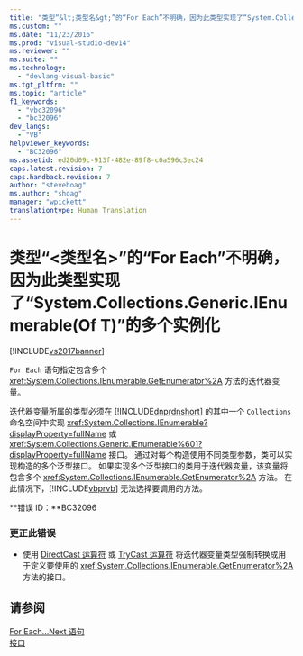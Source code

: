```yaml
---
title: "类型“&lt;类型名&gt;”的“For Each”不明确，因为此类型实现了“System.Collections.Generic.IEnumerable(Of T)”的多个实例化 | Microsoft Docs"
ms.custom: ""
ms.date: "11/23/2016"
ms.prod: "visual-studio-dev14"
ms.reviewer: ""
ms.suite: ""
ms.technology: 
  - "devlang-visual-basic"
ms.tgt_pltfrm: ""
ms.topic: "article"
f1_keywords: 
  - "vbc32096"
  - "bc32096"
dev_langs: 
  - "VB"
helpviewer_keywords: 
  - "BC32096"
ms.assetid: ed20d09c-913f-482e-89f8-c0a596c3ec24
caps.latest.revision: 7
caps.handback.revision: 7
author: "stevehoag"
ms.author: "shoag"
manager: "wpickett"
translationtype: Human Translation
---
```

# 类型“&lt;类型名&gt;”的“For Each”不明确，因为此类型实现了“System.Collections.Generic.IEnumerable(Of T)”的多个实例化
[!INCLUDE[vs2017banner](../../../csharp/includes/vs2017banner.md)]

`For Each` 语句指定包含多个 <xref:System.Collections.IEnumerable.GetEnumerator%2A> 方法的迭代器变量。  
  
 迭代器变量所属的类型必须在 [!INCLUDE[dnprdnshort](../../../csharp/getting-started/includes/dnprdnshort_md.md)] 的其中一个 `Collections` 命名空间中实现 <xref:System.Collections.IEnumerable?displayProperty=fullName> 或 <xref:System.Collections.Generic.IEnumerable%601?displayProperty=fullName> 接口。  通过对每个构造使用不同类型参数，类可以实现构造的多个泛型接口。  如果实现多个泛型接口的类用于迭代器变量，该变量将包含多个 <xref:System.Collections.IEnumerable.GetEnumerator%2A> 方法。  在此情况下，[!INCLUDE[vbprvb](../../../csharp/programming-guide/concepts/linq/includes/vbprvb_md.md)] 无法选择要调用的方法。  
  
 **错误 ID：**BC32096  
  
### 更正此错误  
  
-   使用 [DirectCast 运算符](../../../visual-basic/language-reference/operators/directcast-operator.md) 或 [TryCast 运算符](../../../visual-basic/language-reference/operators/trycast-operator.md) 将迭代器变量类型强制转换成用于定义要使用的 <xref:System.Collections.IEnumerable.GetEnumerator%2A> 方法的接口。  
  
## 请参阅  
 [For Each...Next 语句](../../../visual-basic/language-reference/statements/for-each-next-statement.md)   
 [接口](../../../visual-basic/programming-guide/language-features/interfaces/index.md)